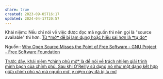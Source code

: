 ```yaml
---
share: true
created: 2023-09-05T16:17
updated: 2024-04-17T20:57
---
```

Khái niệm:: 
Nếu chỉ nói về việc được đọc mã nguồn thì nên gọi là "source available" thì hơn. 
[Từ ❝mở❞ dễ bị lạm dụng hoặc hiểu sai hơn là ❝tự do❞](./T%E1%BB%AB%20%E2%9D%9Dm%E1%BB%9F%E2%9D%9E%20d%E1%BB%85%20b%E1%BB%8B%20l%E1%BA%A1m%20d%E1%BB%A5ng%20ho%E1%BA%B7c%20hi%E1%BB%83u%20sai%20h%C6%A1n%20l%C3%A0%20%E2%9D%9Dt%E1%BB%B1%20do%E2%9D%9E.md)

Nguồn:: [Why Open Source Misses the Point of Free Software - GNU Project - Free Software Foundation](https://www.gnu.org/philosophy/open-source-misses-the-point.html)

[Trước đây, khái niệm ❝chính phủ mở❞ là để nói về trách nhiệm giải trình minh bạch của chính phủ. Sau khi O'Reilly sử dụng nó như một dạng kết hợp giữa chính phủ và mã nguồn mở, ý niệm này đã bị lu mờ](../M%C3%A3%20ngu%E1%BB%93n%20m%E1%BB%9F/Tr%C6%B0%E1%BB%9Bc%20%C4%91%C3%A2y,%20kh%C3%A1i%20ni%E1%BB%87m%20%E2%9D%9Dch%C3%ADnh%20ph%E1%BB%A7%20m%E1%BB%9F%E2%9D%9E%20l%C3%A0%20%C4%91%E1%BB%83%20n%C3%B3i%20v%E1%BB%81%20tr%C3%A1ch%20nhi%E1%BB%87m%20gi%E1%BA%A3i%20tr%C3%ACnh%20minh%20b%E1%BA%A1ch%20c%E1%BB%A7a%20ch%C3%ADnh%20ph%E1%BB%A7.%20Sau%20khi%20O'Reilly%20s%E1%BB%AD%20d%E1%BB%A5ng%20n%C3%B3%20nh%C6%B0%20m%E1%BB%99t%20d%E1%BA%A1ng%20k%E1%BA%BFt%20h%E1%BB%A3p%20gi%E1%BB%AFa%20ch%C3%ADnh%20ph%E1%BB%A7%20v%C3%A0%20m%C3%A3%20ngu%E1%BB%93n%20m%E1%BB%9F,%20%C3%BD%20ni%E1%BB%87m%20n%C3%A0y%20%C4%91%C3%A3%20b%E1%BB%8B%20lu%20m%E1%BB%9D.md) 